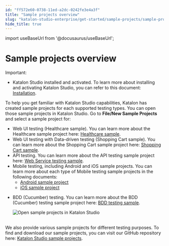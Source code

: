 ```yaml
---
id: "ff572e60-0738-11ed-a2dc-0242fe3e4a3f"
title: "Sample projects overview"
slug: "katalon-studio-enterprise/get-started/sample-projects/sample-projects-overview"
hide_title: true
---
```

import useBaseUrl from '@docusaurus/useBaseUrl';


# <a id="id" class="anchor_top_offset"/><a id="ariaid-title1" class="anchor_top_offset"/>Sample projects overview

<div xmlns="http://www.w3.org/1999/xhtml" className="note important note_important"><span className="note__title">Important:</span> <ul className="ul"><li className="li">Katalon Studio installed and activated. To learn more about installing and activating Katalon Studio, you can refer to this document:  
      <a className="xref" href="/docs/katalon-studio-enterprise/set-up-katalon-studio/installation/installation-overview">Installation</a>.</li></ul></div>
<p xmlns="http://www.w3.org/1999/xhtml" className="p">To help you get familiar with Katalon Studio capabilities, Katalon has created sample projects for each supported testing types. You can open those sample projects in Katalon Studio. Go to <strong className="ph b">File/New Sample Projects</strong> and select a sample project for:</p> 
<ul xmlns="http://www.w3.org/1999/xhtml" className="ul"><li className="li">Web UI testing (Healthcare sample). You can learn more about the Healthcare sample project here: <a className="xref" href="/docs/katalon-studio-enterprise/get-started/sample-projects/sample-webui-tests-project-healthcare-sample">Healthcare sample</a>.</li><li className="li">Web UI testing with Data-driven testing (Shopping Cart sample). You can learn more about the Shopping Cart sample project here: <a className="xref" href="/docs/katalon-studio-enterprise/get-started/sample-projects/sample-webui-tests-project-with-data-driven-testing-shopping-cart-sample">Shopping Cart sample</a>.</li><li className="li">API testing. You can learn more about the API testing sample project here: <a className="xref" href="/docs/katalon-studio-enterprise/get-started/sample-projects/sample-api-tests-project">Web Service testing sample</a>.</li><li className="li">Mobile testing, including Android and iOS sample projects. You can learn more about each type of Mobile testing sample projects in the following documents: <ul className="ul"><li className="li"> <a className="xref" href="/docs/katalon-studio-enterprise/get-started/sample-projects/sample-android-mobile-tests-project">Android sample project</a>       </li><li className="li"> <a className="xref" href="/docs/katalon-studio-enterprise/get-started/sample-projects/sample-ios-mobile-tests-project">iOS sample project</a>       </li></ul>   </li><li className="li">     <p className="p">BDD (Cucumber) testing. You can learn more about the BDD (Cucumber) testing sample project here: <a className="xref" href="/docs/katalon-studio-enterprise/get-started/sample-projects/sample-bdd-cucumber-tests-project">BDD testing sample</a>.</p>     <p className="p"> <img className="image" src={useBaseUrl("https://github.com/katalon-studio/docs-images/raw/master/katalon-studio/docs/sample-projects/KS-SAMPLES-Open-sample-project-in-KS.png")} width={750} alt="Open sample projects in Katalon Studio" /><br /><br />     </p>   </li></ul> 
<p xmlns="http://www.w3.org/1999/xhtml" className="p">We also provide various sample projects for different testing purposes. To find and download our sample projects, you can visit our GitHub repository here: <a className="xref j-external-link" href="https://github.com/katalon-studio-samples" target="_blank">Katalon Studio sample projects</a>.</p> 
